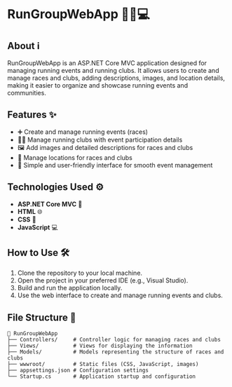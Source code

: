 # RunGroupWebApp 🏃‍♂️💻

## About ℹ️
RunGroupWebApp is an ASP.NET Core MVC application designed for managing running events and running clubs. It allows users to create and manage races and clubs, adding descriptions, images, and location details, making it easier to organize and showcase running events and communities.

## Features ✨
- ➕ Create and manage running events (races)
- 🏃‍♀️ Manage running clubs with event participation details
- 🖼️ Add images and detailed descriptions for races and clubs
- 📍 Manage locations for races and clubs
- 🚀 Simple and user-friendly interface for smooth event management

## Technologies Used ⚙️
- **ASP.NET Core MVC** 🚀
- **HTML** 🌐
- **CSS** 🎨
- **JavaScript** 💻

## How to Use 🛠️
1. Clone the repository to your local machine.
2. Open the project in your preferred IDE (e.g., Visual Studio).
3. Build and run the application locally.
4. Use the web interface to create and manage running events and clubs.

## File Structure 📂
```plaintext
📂 RunGroupWebApp
├── Controllers/     # Controller logic for managing races and clubs
├── Views/           # Views for displaying the information
├── Models/          # Models representing the structure of races and clubs
├── wwwroot/         # Static files (CSS, JavaScript, images)
├── appsettings.json # Configuration settings
└── Startup.cs       # Application startup and configuration
```
